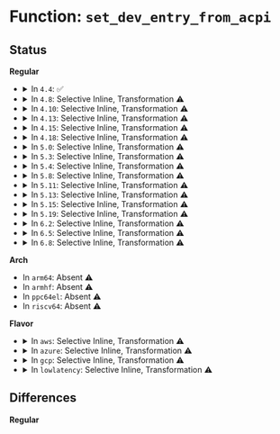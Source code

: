 # Function: <code>set_dev_entry_from_acpi</code>

## Status
<b>Regular</b>
<ul>
<li>
<details>
<summary>In <code>4.4</code>: ✅</summary>

```c
void set_dev_entry_from_acpi(struct amd_iommu *iommu, u16 devid, u32 flags, u32 ext_flags);
```

**Collision:** Unique Static

**Inline:** No

**Transformation:** False

**Instances:**

```
In drivers/iommu/amd_iommu_init.c (ffffffff81fa8a7c)
Location: drivers/iommu/amd_iommu_init.c:667
Inline: False
Direct callers:
  - drivers/iommu/amd_iommu_init.c:init_iommu_all
  - drivers/iommu/amd_iommu_init.c:init_iommu_all
  - drivers/iommu/amd_iommu_init.c:init_iommu_all
  - drivers/iommu/amd_iommu_init.c:init_iommu_all
  - drivers/iommu/amd_iommu_init.c:init_iommu_all
  - drivers/iommu/amd_iommu_init.c:init_iommu_all
  - drivers/iommu/amd_iommu_init.c:init_iommu_all
  - drivers/iommu/amd_iommu_init.c:init_iommu_all
```
**Symbols:**

```
ffffffff81fa8a7c-ffffffff81fa8b88: set_dev_entry_from_acpi (STB_LOCAL)
```
</details>
</li>
<li>
<details>
<summary>In <code>4.8</code>: Selective Inline, Transformation ⚠️</summary>

**Collision:** Unique Static

**Inline:** Selective

**Transformation:** True

**Instances:**

```
In drivers/iommu/amd_iommu_init.c (ffffffff81fd5379)
Location: drivers/iommu/amd_iommu_init.c:721
Inline: True
Direct callers:
  - drivers/iommu/amd_iommu_init.c:init_iommu_from_acpi
  - drivers/iommu/amd_iommu_init.c:init_iommu_from_acpi
  - drivers/iommu/amd_iommu_init.c:init_iommu_from_acpi
  - drivers/iommu/amd_iommu_init.c:init_iommu_from_acpi
  - drivers/iommu/amd_iommu_init.c:init_iommu_from_acpi
  - drivers/iommu/amd_iommu_init.c:init_iommu_from_acpi
  - drivers/iommu/amd_iommu_init.c:init_iommu_from_acpi
```
**Symbols:**

```
ffffffff81fd5379-ffffffff81fd5485: set_dev_entry_from_acpi.constprop.22 (STB_LOCAL)
```
</details>
</li>
<li>
<details>
<summary>In <code>4.10</code>: Selective Inline, Transformation ⚠️</summary>

**Collision:** Unique Static

**Inline:** Selective

**Transformation:** True

**Instances:**

```
In drivers/iommu/amd_iommu_init.c (ffffffff82013651)
Location: drivers/iommu/amd_iommu_init.c:823
Inline: True
Direct callers:
  - drivers/iommu/amd_iommu_init.c:init_iommu_from_acpi
  - drivers/iommu/amd_iommu_init.c:init_iommu_from_acpi
  - drivers/iommu/amd_iommu_init.c:init_iommu_from_acpi
  - drivers/iommu/amd_iommu_init.c:init_iommu_from_acpi
  - drivers/iommu/amd_iommu_init.c:init_iommu_from_acpi
  - drivers/iommu/amd_iommu_init.c:init_iommu_from_acpi
  - drivers/iommu/amd_iommu_init.c:init_iommu_from_acpi
```
**Symbols:**

```
ffffffff82013651-ffffffff8201375d: set_dev_entry_from_acpi.constprop.14 (STB_LOCAL)
```
</details>
</li>
<li>
<details>
<summary>In <code>4.13</code>: Selective Inline, Transformation ⚠️</summary>

**Collision:** Unique Static

**Inline:** Selective

**Transformation:** True

**Instances:**

```
In drivers/iommu/amd_iommu_init.c (ffffffff820f4a4a)
Location: drivers/iommu/amd_iommu_init.c:832
Inline: True
Direct callers:
  - drivers/iommu/amd_iommu_init.c:init_iommu_from_acpi
  - drivers/iommu/amd_iommu_init.c:init_iommu_from_acpi
  - drivers/iommu/amd_iommu_init.c:init_iommu_from_acpi
  - drivers/iommu/amd_iommu_init.c:init_iommu_from_acpi
  - drivers/iommu/amd_iommu_init.c:init_iommu_from_acpi
  - drivers/iommu/amd_iommu_init.c:init_iommu_from_acpi
  - drivers/iommu/amd_iommu_init.c:init_iommu_from_acpi
```
**Symbols:**

```
ffffffff820f4a4a-ffffffff820f4b20: set_dev_entry_from_acpi.constprop.12 (STB_LOCAL)
```
</details>
</li>
<li>
<details>
<summary>In <code>4.15</code>: Selective Inline, Transformation ⚠️</summary>

**Collision:** Unique Static

**Inline:** Selective

**Transformation:** True

**Instances:**

```
In drivers/iommu/amd_iommu_init.c (ffffffff826fe10a)
Location: drivers/iommu/amd_iommu_init.c:967
Inline: True
Direct callers:
  - drivers/iommu/amd_iommu_init.c:init_iommu_from_acpi
  - drivers/iommu/amd_iommu_init.c:init_iommu_from_acpi
  - drivers/iommu/amd_iommu_init.c:init_iommu_from_acpi
  - drivers/iommu/amd_iommu_init.c:init_iommu_from_acpi
  - drivers/iommu/amd_iommu_init.c:init_iommu_from_acpi
  - drivers/iommu/amd_iommu_init.c:init_iommu_from_acpi
  - drivers/iommu/amd_iommu_init.c:init_iommu_from_acpi
```
**Symbols:**

```
ffffffff826fe10a-ffffffff826fe1e0: set_dev_entry_from_acpi.constprop.15 (STB_LOCAL)
```
</details>
</li>
<li>
<details>
<summary>In <code>4.18</code>: Selective Inline, Transformation ⚠️</summary>

**Collision:** Unique Static

**Inline:** Selective

**Transformation:** True

**Instances:**

```
In drivers/iommu/amd_iommu_init.c (ffffffff8272840a)
Location: drivers/iommu/amd_iommu_init.c:967
Inline: True
Direct callers:
  - drivers/iommu/amd_iommu_init.c:init_iommu_from_acpi
  - drivers/iommu/amd_iommu_init.c:init_iommu_from_acpi
  - drivers/iommu/amd_iommu_init.c:init_iommu_from_acpi
  - drivers/iommu/amd_iommu_init.c:init_iommu_from_acpi
  - drivers/iommu/amd_iommu_init.c:init_iommu_from_acpi
  - drivers/iommu/amd_iommu_init.c:init_iommu_from_acpi
  - drivers/iommu/amd_iommu_init.c:init_iommu_from_acpi
```
**Symbols:**

```
ffffffff8272840a-ffffffff827284a0: set_dev_entry_from_acpi.constprop.14 (STB_LOCAL)
```
</details>
</li>
<li>
<details>
<summary>In <code>5.0</code>: Selective Inline, Transformation ⚠️</summary>

**Collision:** Unique Static

**Inline:** Selective

**Transformation:** True

**Instances:**

```
In drivers/iommu/amd_iommu_init.c (ffffffff828e0737)
Location: drivers/iommu/amd_iommu_init.c:994
Inline: True
Direct callers:
  - drivers/iommu/amd_iommu_init.c:init_iommu_from_acpi
  - drivers/iommu/amd_iommu_init.c:init_iommu_from_acpi
  - drivers/iommu/amd_iommu_init.c:init_iommu_from_acpi
  - drivers/iommu/amd_iommu_init.c:init_iommu_from_acpi
  - drivers/iommu/amd_iommu_init.c:init_iommu_from_acpi
  - drivers/iommu/amd_iommu_init.c:init_iommu_from_acpi
  - drivers/iommu/amd_iommu_init.c:init_iommu_from_acpi
```
**Symbols:**

```
ffffffff828e0737-ffffffff828e07cd: set_dev_entry_from_acpi.constprop.16 (STB_LOCAL)
```
</details>
</li>
<li>
<details>
<summary>In <code>5.3</code>: Selective Inline, Transformation ⚠️</summary>

**Collision:** Unique Static

**Inline:** Selective

**Transformation:** True

**Instances:**

```
In drivers/iommu/amd_iommu_init.c (ffffffff828fb10f)
Location: drivers/iommu/amd_iommu_init.c:982
Inline: True
Direct callers:
  - drivers/iommu/amd_iommu_init.c:init_iommu_from_acpi
  - drivers/iommu/amd_iommu_init.c:init_iommu_from_acpi
  - drivers/iommu/amd_iommu_init.c:init_iommu_from_acpi
  - drivers/iommu/amd_iommu_init.c:init_iommu_from_acpi
  - drivers/iommu/amd_iommu_init.c:init_iommu_from_acpi
  - drivers/iommu/amd_iommu_init.c:init_iommu_from_acpi
  - drivers/iommu/amd_iommu_init.c:init_iommu_from_acpi
```
**Symbols:**

```
ffffffff828fb10f-ffffffff828fb1a5: set_dev_entry_from_acpi.constprop.0 (STB_LOCAL)
```
</details>
</li>
<li>
<details>
<summary>In <code>5.4</code>: Selective Inline, Transformation ⚠️</summary>

**Collision:** Unique Static

**Inline:** Selective

**Transformation:** True

**Instances:**

```
In drivers/iommu/amd_iommu_init.c (ffffffff82903f98)
Location: drivers/iommu/amd_iommu_init.c:983
Inline: True
Direct callers:
  - drivers/iommu/amd_iommu_init.c:init_iommu_from_acpi
  - drivers/iommu/amd_iommu_init.c:init_iommu_from_acpi
  - drivers/iommu/amd_iommu_init.c:init_iommu_from_acpi
  - drivers/iommu/amd_iommu_init.c:init_iommu_from_acpi
  - drivers/iommu/amd_iommu_init.c:init_iommu_from_acpi
  - drivers/iommu/amd_iommu_init.c:init_iommu_from_acpi
  - drivers/iommu/amd_iommu_init.c:init_iommu_from_acpi
```
**Symbols:**

```
ffffffff82903f98-ffffffff8290402e: set_dev_entry_from_acpi.constprop.0 (STB_LOCAL)
```
</details>
</li>
<li>
<details>
<summary>In <code>5.8</code>: Selective Inline, Transformation ⚠️</summary>

**Collision:** Unique Static

**Inline:** Selective

**Transformation:** True

**Instances:**

```
In drivers/iommu/amd/init.c (ffffffff82d1b724)
Location: drivers/iommu/amd/init.c:983
Inline: True
Direct callers:
  - drivers/iommu/amd/init.c:init_iommu_from_acpi
  - drivers/iommu/amd/init.c:init_iommu_from_acpi
  - drivers/iommu/amd/init.c:init_iommu_from_acpi
  - drivers/iommu/amd/init.c:init_iommu_from_acpi
  - drivers/iommu/amd/init.c:init_iommu_from_acpi
  - drivers/iommu/amd/init.c:init_iommu_from_acpi
  - drivers/iommu/amd/init.c:init_iommu_from_acpi
```
**Symbols:**

```
ffffffff82d1b724-ffffffff82d1b7fd: set_dev_entry_from_acpi.constprop.0 (STB_LOCAL)
```
</details>
</li>
<li>
<details>
<summary>In <code>5.11</code>: Selective Inline, Transformation ⚠️</summary>

**Collision:** Unique Static

**Inline:** Selective

**Transformation:** True

**Instances:**

```
In drivers/iommu/amd/init.c (ffffffff830094f4)
Location: drivers/iommu/amd/init.c:1046
Inline: True
Direct callers:
  - drivers/iommu/amd/init.c:init_iommu_from_acpi
  - drivers/iommu/amd/init.c:init_iommu_from_acpi
  - drivers/iommu/amd/init.c:init_iommu_from_acpi
  - drivers/iommu/amd/init.c:init_iommu_from_acpi
  - drivers/iommu/amd/init.c:init_iommu_from_acpi
  - drivers/iommu/amd/init.c:init_iommu_from_acpi
  - drivers/iommu/amd/init.c:init_iommu_from_acpi
```
**Symbols:**

```
ffffffff830094f4-ffffffff830095cd: set_dev_entry_from_acpi.constprop.0 (STB_LOCAL)
```
</details>
</li>
<li>
<details>
<summary>In <code>5.13</code>: Selective Inline, Transformation ⚠️</summary>

**Collision:** Unique Static

**Inline:** Selective

**Transformation:** True

**Instances:**

```
In drivers/iommu/amd/init.c (ffffffff83213f6c)
Location: drivers/iommu/amd/init.c:1042
Inline: True
Direct callers:
  - drivers/iommu/amd/init.c:init_iommu_from_acpi
  - drivers/iommu/amd/init.c:init_iommu_from_acpi
  - drivers/iommu/amd/init.c:init_iommu_from_acpi
  - drivers/iommu/amd/init.c:init_iommu_from_acpi
  - drivers/iommu/amd/init.c:init_iommu_from_acpi
  - drivers/iommu/amd/init.c:init_iommu_from_acpi
  - drivers/iommu/amd/init.c:init_iommu_from_acpi
```
**Symbols:**

```
ffffffff83213f6c-ffffffff83214042: set_dev_entry_from_acpi.constprop.0 (STB_LOCAL)
```
</details>
</li>
<li>
<details>
<summary>In <code>5.15</code>: Selective Inline, Transformation ⚠️</summary>

**Collision:** Unique Static

**Inline:** Selective

**Transformation:** True

**Instances:**

```
In drivers/iommu/amd/init.c (ffffffff832fd2ae)
Location: drivers/iommu/amd/init.c:1053
Inline: True
Direct callers:
  - drivers/iommu/amd/init.c:init_iommu_from_acpi
  - drivers/iommu/amd/init.c:init_iommu_from_acpi
  - drivers/iommu/amd/init.c:init_iommu_from_acpi
  - drivers/iommu/amd/init.c:init_iommu_from_acpi
  - drivers/iommu/amd/init.c:init_iommu_from_acpi
  - drivers/iommu/amd/init.c:init_iommu_from_acpi
  - drivers/iommu/amd/init.c:init_iommu_from_acpi
```
**Symbols:**

```
ffffffff832fd2ae-ffffffff832fd384: set_dev_entry_from_acpi.constprop.0 (STB_LOCAL)
```
</details>
</li>
<li>
<details>
<summary>In <code>5.19</code>: Selective Inline, Transformation ⚠️</summary>

**Collision:** Unique Static

**Inline:** Selective

**Transformation:** True

**Instances:**

```
In drivers/iommu/amd/init.c (ffffffff834b5e9f)
Location: drivers/iommu/amd/init.c:1059
Inline: True
Direct callers:
  - drivers/iommu/amd/init.c:init_iommu_from_acpi
  - drivers/iommu/amd/init.c:init_iommu_from_acpi
  - drivers/iommu/amd/init.c:init_iommu_from_acpi
  - drivers/iommu/amd/init.c:init_iommu_from_acpi
  - drivers/iommu/amd/init.c:init_iommu_from_acpi
  - drivers/iommu/amd/init.c:init_iommu_from_acpi
  - drivers/iommu/amd/init.c:init_iommu_from_acpi
```
**Symbols:**

```
ffffffff834b5e9f-ffffffff834b5f81: set_dev_entry_from_acpi.constprop.0 (STB_LOCAL)
```
</details>
</li>
<li>
<details>
<summary>In <code>6.2</code>: Selective Inline, Transformation ⚠️</summary>

**Collision:** Unique Static

**Inline:** Selective

**Transformation:** True

**Instances:**

```
In drivers/iommu/amd/init.c (ffffffff83ef2080)
Location: drivers/iommu/amd/init.c:1157
Inline: True
Direct callers:
  - drivers/iommu/amd/init.c:init_iommu_from_acpi
  - drivers/iommu/amd/init.c:init_iommu_from_acpi
  - drivers/iommu/amd/init.c:init_iommu_from_acpi
  - drivers/iommu/amd/init.c:init_iommu_from_acpi
  - drivers/iommu/amd/init.c:init_iommu_from_acpi
  - drivers/iommu/amd/init.c:init_iommu_from_acpi
  - drivers/iommu/amd/init.c:init_iommu_from_acpi
```
**Symbols:**

```
ffffffff83ef2080-ffffffff83ef21ea: set_dev_entry_from_acpi.constprop.0 (STB_LOCAL)
```
</details>
</li>
<li>
<details>
<summary>In <code>6.5</code>: Selective Inline, Transformation ⚠️</summary>

**Collision:** Unique Static

**Inline:** Selective

**Transformation:** True

**Instances:**

```
In drivers/iommu/amd/init.c (ffffffff83717cb0)
Location: drivers/iommu/amd/init.c:1192
Inline: True
Direct callers:
  - drivers/iommu/amd/init.c:init_iommu_from_acpi
  - drivers/iommu/amd/init.c:init_iommu_from_acpi
  - drivers/iommu/amd/init.c:init_iommu_from_acpi
  - drivers/iommu/amd/init.c:init_iommu_from_acpi
  - drivers/iommu/amd/init.c:init_iommu_from_acpi
  - drivers/iommu/amd/init.c:init_iommu_from_acpi
  - drivers/iommu/amd/init.c:init_iommu_from_acpi
```
**Symbols:**

```
ffffffff83717cb0-ffffffff83717e1a: set_dev_entry_from_acpi.isra.0 (STB_LOCAL)
```
</details>
</li>
<li>
<details>
<summary>In <code>6.8</code>: Selective Inline, Transformation ⚠️</summary>

**Collision:** Unique Static

**Inline:** Selective

**Transformation:** True

**Instances:**

```
In drivers/iommu/amd/init.c (ffffffff8394b770)
Location: drivers/iommu/amd/init.c:1207
Inline: True
Direct callers:
  - drivers/iommu/amd/init.c:init_iommu_from_acpi
  - drivers/iommu/amd/init.c:init_iommu_from_acpi
  - drivers/iommu/amd/init.c:init_iommu_from_acpi
  - drivers/iommu/amd/init.c:init_iommu_from_acpi
  - drivers/iommu/amd/init.c:init_iommu_from_acpi
  - drivers/iommu/amd/init.c:init_iommu_from_acpi
  - drivers/iommu/amd/init.c:init_iommu_from_acpi
```
**Symbols:**

```
ffffffff8394b770-ffffffff8394b8da: set_dev_entry_from_acpi.isra.0 (STB_LOCAL)
```
</details>
</li>
</ul>
<b>Arch</b>
<ul>
<li>
In <code>arm64</code>: Absent ⚠️
</li>
<li>
In <code>armhf</code>: Absent ⚠️
</li>
<li>
In <code>ppc64el</code>: Absent ⚠️
</li>
<li>
In <code>riscv64</code>: Absent ⚠️
</li>
</ul>
<b>Flavor</b>
<ul>
<li>
<details>
<summary>In <code>aws</code>: Selective Inline, Transformation ⚠️</summary>

**Collision:** Unique Static

**Inline:** Selective

**Transformation:** True

**Instances:**

```
In drivers/iommu/amd_iommu_init.c (ffffffff828eb77f)
Location: drivers/iommu/amd_iommu_init.c:983
Inline: True
Direct callers:
  - drivers/iommu/amd_iommu_init.c:init_iommu_from_acpi
  - drivers/iommu/amd_iommu_init.c:init_iommu_from_acpi
  - drivers/iommu/amd_iommu_init.c:init_iommu_from_acpi
  - drivers/iommu/amd_iommu_init.c:init_iommu_from_acpi
  - drivers/iommu/amd_iommu_init.c:init_iommu_from_acpi
  - drivers/iommu/amd_iommu_init.c:init_iommu_from_acpi
  - drivers/iommu/amd_iommu_init.c:init_iommu_from_acpi
```
**Symbols:**

```
ffffffff828eb77f-ffffffff828eb815: set_dev_entry_from_acpi.constprop.0 (STB_LOCAL)
```
</details>
</li>
<li>
<details>
<summary>In <code>azure</code>: Selective Inline, Transformation ⚠️</summary>

**Collision:** Unique Static

**Inline:** Selective

**Transformation:** True

**Instances:**

```
In drivers/iommu/amd_iommu_init.c (ffffffff828e2c0c)
Location: drivers/iommu/amd_iommu_init.c:983
Inline: True
Direct callers:
  - drivers/iommu/amd_iommu_init.c:init_iommu_from_acpi
  - drivers/iommu/amd_iommu_init.c:init_iommu_from_acpi
  - drivers/iommu/amd_iommu_init.c:init_iommu_from_acpi
  - drivers/iommu/amd_iommu_init.c:init_iommu_from_acpi
  - drivers/iommu/amd_iommu_init.c:init_iommu_from_acpi
  - drivers/iommu/amd_iommu_init.c:init_iommu_from_acpi
  - drivers/iommu/amd_iommu_init.c:init_iommu_from_acpi
```
**Symbols:**

```
ffffffff828e2c0c-ffffffff828e2ca2: set_dev_entry_from_acpi.constprop.0 (STB_LOCAL)
```
</details>
</li>
<li>
<details>
<summary>In <code>gcp</code>: Selective Inline, Transformation ⚠️</summary>

**Collision:** Unique Static

**Inline:** Selective

**Transformation:** True

**Instances:**

```
In drivers/iommu/amd_iommu_init.c (ffffffff828ff2bb)
Location: drivers/iommu/amd_iommu_init.c:983
Inline: True
Direct callers:
  - drivers/iommu/amd_iommu_init.c:init_iommu_from_acpi
  - drivers/iommu/amd_iommu_init.c:init_iommu_from_acpi
  - drivers/iommu/amd_iommu_init.c:init_iommu_from_acpi
  - drivers/iommu/amd_iommu_init.c:init_iommu_from_acpi
  - drivers/iommu/amd_iommu_init.c:init_iommu_from_acpi
  - drivers/iommu/amd_iommu_init.c:init_iommu_from_acpi
  - drivers/iommu/amd_iommu_init.c:init_iommu_from_acpi
```
**Symbols:**

```
ffffffff828ff2bb-ffffffff828ff351: set_dev_entry_from_acpi.constprop.0 (STB_LOCAL)
```
</details>
</li>
<li>
<details>
<summary>In <code>lowlatency</code>: Selective Inline, Transformation ⚠️</summary>

**Collision:** Unique Static

**Inline:** Selective

**Transformation:** True

**Instances:**

```
In drivers/iommu/amd_iommu_init.c (ffffffff82904ffa)
Location: drivers/iommu/amd_iommu_init.c:983
Inline: True
Direct callers:
  - drivers/iommu/amd_iommu_init.c:init_iommu_from_acpi
  - drivers/iommu/amd_iommu_init.c:init_iommu_from_acpi
  - drivers/iommu/amd_iommu_init.c:init_iommu_from_acpi
  - drivers/iommu/amd_iommu_init.c:init_iommu_from_acpi
  - drivers/iommu/amd_iommu_init.c:init_iommu_from_acpi
  - drivers/iommu/amd_iommu_init.c:init_iommu_from_acpi
  - drivers/iommu/amd_iommu_init.c:init_iommu_from_acpi
```
**Symbols:**

```
ffffffff82904ffa-ffffffff82905090: set_dev_entry_from_acpi.constprop.0 (STB_LOCAL)
```
</details>
</li>
</ul>

## Differences
<b>Regular</b>
<ul>
</ul>
